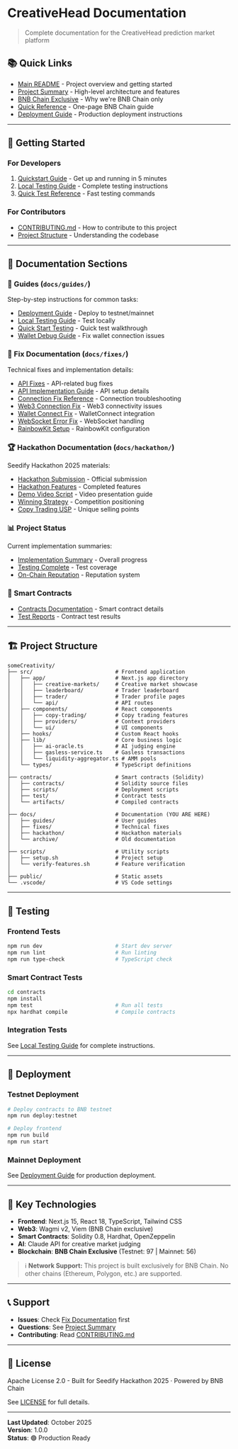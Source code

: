# CreativeHead Documentation

> Complete documentation for the CreativeHead prediction market platform

## 📚 Quick Links

- [Main README](../README.md) - Project overview and getting started
- [Project Summary](PROJECT_SUMMARY.md) - High-level architecture and features
- [BNB Chain Exclusive](BNB_CHAIN_EXCLUSIVE.md) - Why we're BNB Chain only
- [Quick Reference](../BNB_CHAIN_QUICK_REFERENCE.md) - One-page BNB Chain guide
- [Deployment Guide](guides/DEPLOYMENT_GUIDE.md) - Production deployment instructions

---

## 🚀 Getting Started

### For Developers
1. [Quickstart Guide](guides/QUICKSTART.md) - Get up and running in 5 minutes
2. [Local Testing Guide](guides/LOCAL_TESTING_GUIDE.md) - Complete testing instructions
3. [Quick Test Reference](guides/QUICK_TEST_REFERENCE.md) - Fast testing commands

### For Contributors
- [CONTRIBUTING.md](../CONTRIBUTING.md) - How to contribute to this project
- [Project Structure](#project-structure) - Understanding the codebase

---

## 📖 Documentation Sections

### 📝 Guides (`docs/guides/`)
Step-by-step instructions for common tasks:
- [Deployment Guide](guides/DEPLOYMENT_GUIDE.md) - Deploy to testnet/mainnet
- [Local Testing Guide](guides/LOCAL_TESTING_GUIDE.md) - Test locally
- [Quick Start Testing](guides/QUICK_START_TESTING.md) - Quick test walkthrough
- [Wallet Debug Guide](guides/WALLET_DEBUG_GUIDE.md) - Fix wallet connection issues

### 🔧 Fix Documentation (`docs/fixes/`)
Technical fixes and implementation details:
- [API Fixes](fixes/API_FIXES.md) - API-related bug fixes
- [API Implementation Guide](fixes/API_IMPLEMENTATION_GUIDE.md) - API setup details
- [Connection Fix Reference](fixes/CONNECTION_FIX_REFERENCE.md) - Connection troubleshooting
- [Web3 Connection Fix](fixes/WEB3_CONNECTION_FIX.md) - Web3 connectivity issues
- [Wallet Connect Fix](fixes/WALLETCONNECT_FIX_COMPLETE.md) - WalletConnect integration
- [WebSocket Error Fix](fixes/WEBSOCKET_ERROR_COMPLETE_FIX.md) - WebSocket handling
- [RainbowKit Setup](fixes/RAINBOWKIT_SETUP.md) - RainbowKit configuration

### 🏆 Hackathon Documentation (`docs/hackathon/`)
Seedify Hackathon 2025 materials:
- [Hackathon Submission](hackathon/HACKATHON_SUBMISSION.md) - Official submission
- [Hackathon Features](hackathon/HACKATHON_FEATURES_COMPLETE.md) - Completed features
- [Demo Video Script](hackathon/DEMO_VIDEO_SCRIPT.md) - Video presentation guide
- [Winning Strategy](hackathon/WINNING_STRATEGY.md) - Competition positioning
- [Copy Trading USP](hackathon/COPY_TRADING_USP.md) - Unique selling points

### 📊 Project Status
Current implementation summaries:
- [Implementation Summary](IMPLEMENTATION_SUMMARY.md) - Overall progress
- [Testing Complete](TESTING_COMPLETE.md) - Test coverage
- [On-Chain Reputation](ONCHAIN_REPUTATION.md) - Reputation system

### 🔐 Smart Contracts
- [Contracts Documentation](../contracts/README.md) - Smart contract details
- [Test Reports](../contracts/TEST_SUMMARY.md) - Contract test results

---

## 🏗️ Project Structure

```
someCreativity/
├── src/                          # Frontend application
│   ├── app/                      # Next.js app directory
│   │   ├── creative-markets/     # Creative market showcase
│   │   ├── leaderboard/          # Trader leaderboard
│   │   ├── trader/               # Trader profile pages
│   │   └── api/                  # API routes
│   ├── components/               # React components
│   │   ├── copy-trading/         # Copy trading features
│   │   ├── providers/            # Context providers
│   │   └── ui/                   # UI components
│   ├── hooks/                    # Custom React hooks
│   ├── lib/                      # Core business logic
│   │   ├── ai-oracle.ts          # AI judging engine
│   │   ├── gasless-service.ts    # Gasless transactions
│   │   └── liquidity-aggregator.ts # AMM pools
│   └── types/                    # TypeScript definitions
│
├── contracts/                    # Smart contracts (Solidity)
│   ├── contracts/                # Solidity source files
│   ├── scripts/                  # Deployment scripts
│   ├── test/                     # Contract tests
│   └── artifacts/                # Compiled contracts
│
├── docs/                         # Documentation (YOU ARE HERE)
│   ├── guides/                   # User guides
│   ├── fixes/                    # Technical fixes
│   ├── hackathon/                # Hackathon materials
│   └── archive/                  # Old documentation
│
├── scripts/                      # Utility scripts
│   ├── setup.sh                  # Project setup
│   └── verify-features.sh        # Feature verification
│
├── public/                       # Static assets
└── .vscode/                      # VS Code settings
```

---

## 🧪 Testing

### Frontend Tests
```bash
npm run dev                       # Start dev server
npm run lint                      # Run linting
npm run type-check                # TypeScript check
```

### Smart Contract Tests
```bash
cd contracts
npm install
npm test                          # Run all tests
npx hardhat compile               # Compile contracts
```

### Integration Tests
See [Local Testing Guide](guides/LOCAL_TESTING_GUIDE.md) for complete instructions.

---

## 🚢 Deployment

### Testnet Deployment
```bash
# Deploy contracts to BNB testnet
npm run deploy:testnet

# Deploy frontend
npm run build
npm run start
```

### Mainnet Deployment
See [Deployment Guide](guides/DEPLOYMENT_GUIDE.md) for production deployment.

---

## 🔑 Key Technologies

- **Frontend**: Next.js 15, React 18, TypeScript, Tailwind CSS
- **Web3**: Wagmi v2, Viem (BNB Chain exclusive)
- **Smart Contracts**: Solidity 0.8, Hardhat, OpenZeppelin
- **AI**: Claude API for creative market judging
- **Blockchain**: **BNB Chain Exclusive** (Testnet: 97 | Mainnet: 56)

> ℹ️ **Network Support:** This project is built exclusively for BNB Chain. No other chains (Ethereum, Polygon, etc.) are supported.

---

## 📞 Support

- **Issues**: Check [Fix Documentation](fixes/) first
- **Questions**: See [Project Summary](PROJECT_SUMMARY.md)
- **Contributing**: Read [CONTRIBUTING.md](../CONTRIBUTING.md)

---

## 📜 License

Apache License 2.0 - Built for Seedify Hackathon 2025 · Powered by BNB Chain

See [LICENSE](../LICENSE) for full details.

---

**Last Updated**: October 2025  
**Version**: 1.0.0  
**Status**: 🟢 Production Ready
